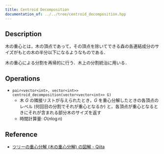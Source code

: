 ```yaml
---
title: Centroid Decomposition
documentation_of: ../../tree/centroid_decomposition.hpp
---
```


## Description

木の重心とは，木の頂点であって，その頂点を除いてできる森の各連結成分のサイズがもとの木の半分以下になるようなものである．

木の重心による分割を再帰的に行う．木上の分割統治に用いる．

## Operations

- `pair<vector<int>, vector<int>> centroid_decomposition(vector<vector<int>> G)`
  - 木 $G$ の隣接リストが与えられたとき，$G$ を重心分解したときの各頂点のレベル (何回目の分割でそれが重心となるか) と，各頂点が重心となるときにそれが含まれる部分木のサイズを返す
  - 時間計算量: $O(n\log n)$

## Reference

- [ツリーの重心分解 (木の重心分解) の図解 - Qiita](https://qiita.com/drken/items/4b4c3f1824339b090202)
